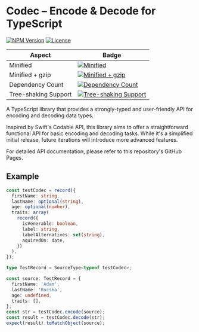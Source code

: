 # Codec – Encode & Decode for TypeScript

[![NPM Version](https://img.shields.io/npm/v/@adam-rocska/ts-codec.svg)](https://www.npmjs.com/package/@adam-rocska/ts-codec)
[![License](https://img.shields.io/npm/l/@adam-rocska/ts-codec)](https://github.com/adam-rocska/ts-codec-typescript/blob/master/LICENSE)

| Aspect               | Badge                                                                                                                                                 |
| -------------------- | ----------------------------------------------------------------------------------------------------------------------------------------------------- |
| Minified             | [![Minified](https://badgen.net/bundlephobia/min/@adam-rocska/ts-codec)](https://bundlephobia.com/package/@adam-rocska/ts-codec)                      |
| Minified + gzip      | [![Minified + gzip](https://badgen.net/bundlephobia/minzip/@adam-rocska/ts-codec)](https://bundlephobia.com/package/@adam-rocska/ts-codec)            |
| Dependency Count     | [![Dependency Count](https://badgen.net/bundlephobia/dependency-count/@adam-rocska/ts-codec)](https://bundlephobia.com/package/@adam-rocska/ts-codec) |
| Tree-shaking Support | [![Tree-shaking Support](https://badgen.net/bundlephobia/tree-shaking/@adam-rocska/ts-codec)](https://bundlephobia.com/package/@adam-rocska/ts-codec) |

A TypeScript library that provides a strongly-typed and
user-friendly API for encoding and decoding data types.

Inspired by Swift's Codable API, this library aims to offer
a straightforward functional API for basic encoding and
decoding tasks. While it's a simplified initial release,
future iterations will introduce more advanced features.

For detailed API documentation, please refer to this
repository's GitHub Pages.

## Example

```typescript
const testCodec = record({
  firstName: string,
  lastName: optional(string),
  age: optional(number),
  traits: array(
    record({
      isVenerable: boolean,
      label: string,
      labelAlternatives: set(string),
      aquiredOn: date,
    })
  ),
});

type TestRecord = SourceType<typeof testCodec>;

const source: TestRecord = {
  firstName: 'Adam',
  lastName: 'Rocska',
  age: undefined,
  traits: [],
};
const str = testCodec.encode(source);
const result = testCodec.decode(str);
expect(result).toMatchObject(source);
```

